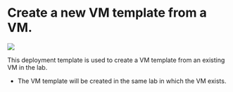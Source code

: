 # Create a new VM template from a VM.

<a href="https://portal.azure.com/#create/Microsoft.Template/uri/https%3A%2F%2Fraw.githubusercontent.com%2Fazure%2Fazure-devtestlab%2Fdev%2FRM%20Templates%2F201-dtl-create-vmtemplate-from-vm%2Fazuredeploy.json" target="_blank">
    <img src="http://azuredeploy.net/deploybutton.png"/>
</a>


This deployment template is used to create a VM template from an existing VM in the lab.
- The VM template will be created in the same lab in which the VM exists.
